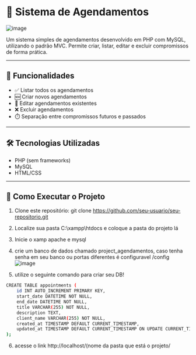 # 📅 Sistema de Agendamentos
![image](https://github.com/user-attachments/assets/5ca8b8ae-9b12-4a55-b8ef-3aa0a97d97d9)

Um sistema simples de agendamentos desenvolvido em PHP com MySQL, utilizando o padrão MVC. Permite criar, listar, editar e excluir compromissos de forma prática.

---

## 🚀 Funcionalidades

- ✅ Listar todos os agendamentos
- 🆕 Criar novos agendamentos
- 📝 Editar agendamentos existentes
- ❌ Excluir agendamentos
- ⏱️ Separação entre compromissos futuros e passados

---

## 🛠️ Tecnologias Utilizadas

- PHP (sem frameworks)
- MySQL
- HTML/CSS

---

## 🧪 Como Executar o Projeto

1. Clone este repositório:
git clone https://github.com/seu-usuario/seu-repositorio.git

2. Localize sua pasta C:\xampp\htdocs e coloque a pasta do projeto lá

3. Inicie o xamp apache e mysql

4. crie um banco de dados chamado project_agendamentos, caso tenha senha em seu banco ou portas diferentes é configuravel /config
![image](https://github.com/user-attachments/assets/0d7d24d5-17fd-478b-ba49-0cd1c16342da)


5. utilize o seguinte comando para criar seu DB!

```bash
CREATE TABLE appointments (
    id INT AUTO_INCREMENT PRIMARY KEY,
    start_date DATETIME NOT NULL,
    end_date DATETIME NOT NULL,
    title VARCHAR(255) NOT NULL,
    description TEXT,
    client_name VARCHAR(255) NOT NULL,
    created_at TIMESTAMP DEFAULT CURRENT_TIMESTAMP,
    updated_at TIMESTAMP DEFAULT CURRENT_TIMESTAMP ON UPDATE CURRENT_TIMESTAMP
);
```
6. acesse o link http://localhost/(nome da pasta que está o projeto/ 
